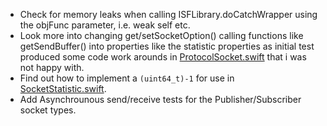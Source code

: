 - Check for memory leaks when calling ISFLibrary.doCatchWrapper using the objFunc parameter, i.e. weak self etc.
- Look more into changing get/setSocketOption() calling functions like getSendBuffer() into properties like the statistic properties as initial test produced some code work arounds in [ProtocolSocket.swift](https://github.com/itssofluffy/NanoMessage/blob/master/Sources/NanoMessage/Core/ProtocolSocket.swift) that i was not happy with.
- Find out how to implement a `(uint64_t)-1` for use in [SocketStatistic.swift](https://github.com/itssofluffy/NanoMessage/blob/master/Sources/NanoMessage/Core/SocketStatistic.swift).
- Add Asynchrounous send/receive tests for the Publisher/Subscriber socket types.
